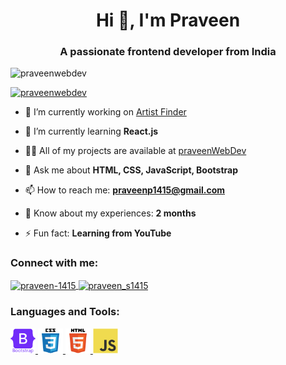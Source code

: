 <h1 align="center">Hi 👋, I'm Praveen</h1>
<h3 align="center">A passionate frontend developer from India</h3>

<p align="left"> 
  <img src="https://komarev.com/ghpvc/?username=praveenwebdev&label=Profile%20views&color=0e75b6&style=flat" alt="praveenwebdev" /> 
</p>

<p align="left"> 
  <a href="https://github.com/ryo-ma/github-profile-trophy">
    <img src="https://github-profile-trophy.vercel.app/?username=praveenwebdev" alt="praveenwebdev" />
  </a> 
</p>

- 🔭 I’m currently working on [Artist Finder](https://github.com/praveenWebDev/Artist-Finder/tree/main/Artist_Finder)

- 🌱 I’m currently learning **React.js**

- 👨‍💻 All of my projects are available at [praveenWebDev](https://github.com/praveenWebDev)

- 💬 Ask me about **HTML, CSS, JavaScript, Bootstrap**

- 📫 How to reach me: **praveenp1415@gmail.com**

- 📄 Know about my experiences: **2 months**

- ⚡ Fun fact: **Learning from YouTube**

<h3 align="left">Connect with me:</h3>
<p align="left">
  <a href="https://linkedin.com/in/praveen-1415" target="blank">
    <img align="center" src="https://raw.githubusercontent.com/rahuldkjain/github-profile-readme-generator/master/src/images/icons/Social/linked-in-alt.svg" alt="praveen-1415" height="30" width="40" />
  </a>
  <a href="https://instagram.com/praveen_s1415" target="blank">
    <img align="center" src="https://raw.githubusercontent.com/rahuldkjain/github-profile-readme-generator/master/src/images/icons/Social/instagram.svg" alt="praveen_s1415" height="30" width="40" />
  </a>
</p>

<h3 align="left">Languages and Tools:</h3>
<p align="left"> 
  <a href="https://getbootstrap.com" target="_blank" rel="noreferrer"> 
    <img src="https://raw.githubusercontent.com/devicons/devicon/master/icons/bootstrap/bootstrap-plain-wordmark.svg" alt="bootstrap" width="40" height="40"/> 
  </a> 
  <a href="https://www.w3schools.com/css/" target="_blank" rel="noreferrer"> 
    <img src="https://raw.githubusercontent.com/devicons/devicon/master/icons/css3/css3-original-wordmark.svg" alt="css3" width="40" height="40"/> 
  </a> 
  <a href="https://www.w3.org/html/" target="_blank" rel="noreferrer"> 
    <img src="https://raw.githubusercontent.com/devicons/devicon/master/icons/html5/html5-original-wordmark.svg" alt="html5" width="40" height="40"/> 
  </a> 
  <a href="https://developer.mozilla.org/en-US/docs/Web/JavaScript" target="_blank" rel="noreferrer"> 
    <img src="https://raw.githubusercontent.com/devicons/devicon/master/icons/javascript/javascript-original.svg" alt="javascript" width="40" height="40"/> 
  </a> 
</p>



